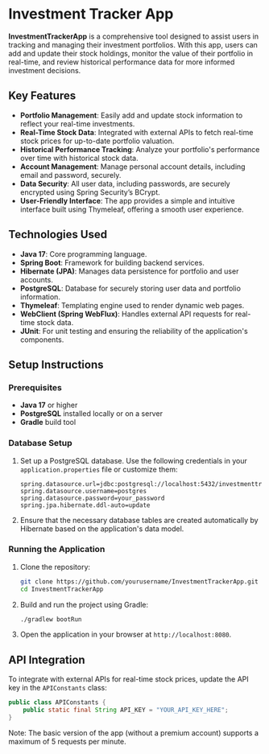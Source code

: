 # Investment Tracker App

**InvestmentTrackerApp** is a comprehensive tool designed to assist users in tracking and managing their investment portfolios. With this app, users can add and update their stock holdings, monitor the value of their portfolio in real-time, and review historical performance data for more informed investment decisions.

## Key Features

- **Portfolio Management**: Easily add and update stock information to reflect your real-time investments.
- **Real-Time Stock Data**: Integrated with external APIs to fetch real-time stock prices for up-to-date portfolio valuation.
- **Historical Performance Tracking**: Analyze your portfolio's performance over time with historical stock data.
- **Account Management**: Manage personal account details, including email and password, securely.
- **Data Security**: All user data, including passwords, are securely encrypted using Spring Security’s BCrypt.
- **User-Friendly Interface**: The app provides a simple and intuitive interface built using Thymeleaf, offering a smooth user experience.

## Technologies Used

- **Java 17**: Core programming language.
- **Spring Boot**: Framework for building backend services.
- **Hibernate (JPA)**: Manages data persistence for portfolio and user accounts.
- **PostgreSQL**: Database for securely storing user data and portfolio information.
- **Thymeleaf**: Templating engine used to render dynamic web pages.
- **WebClient (Spring WebFlux)**: Handles external API requests for real-time stock data.
- **JUnit**: For unit testing and ensuring the reliability of the application's components.

## Setup Instructions

### Prerequisites

- **Java 17** or higher
- **PostgreSQL** installed locally or on a server
- **Gradle** build tool

### Database Setup

1. Set up a PostgreSQL database. Use the following credentials in your `application.properties` file or customize them:

    ```properties
    spring.datasource.url=jdbc:postgresql://localhost:5432/investmenttracker
    spring.datasource.username=postgres
    spring.datasource.password=your_password
    spring.jpa.hibernate.ddl-auto=update
    ```

2. Ensure that the necessary database tables are created automatically by Hibernate based on the application's data model.

### Running the Application

1. Clone the repository:

    ```bash
    git clone https://github.com/yourusername/InvestmentTrackerApp.git
    cd InvestmentTrackerApp
    ```

2. Build and run the project using Gradle:

    ```bash
    ./gradlew bootRun
    ```

3. Open the application in your browser at `http://localhost:8080`.

## API Integration

To integrate with external APIs for real-time stock prices, update the API key in the `APIConstants` class:

```java
public class APIConstants {
    public static final String API_KEY = "YOUR_API_KEY_HERE";
}
```
Note: The basic version of the app (without a premium account) supports a maximum of 5 requests per minute.
